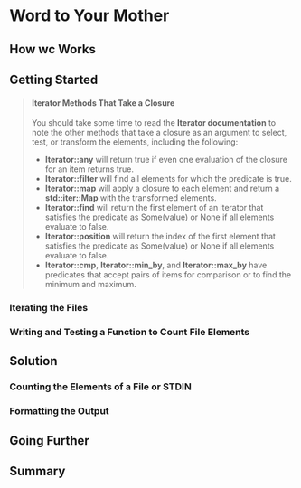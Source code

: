 # Word to Your Mother

## How wc Works

## Getting Started

> #### Iterator Methods That Take a Closure
> 
> You should take some time to read the **Iterator documentation** to note the other methods that take a closure as an argument to select, test, or transform the elements, including the following:
> 
> - **Iterator::any** will return true if even one evaluation of the closure for an item returns true.
> - **Iterator::filter** will find all elements for which the predicate is true.
> - **Iterator::map** will apply a closure to each element and return a **std::iter::Map** with the transformed elements.
> - **Iterator::find** will return the first element of an iterator that satisfies the predicate as Some(value) or None if all elements evaluate to false.
> - **Iterator::position** will return the index of the first element that satisfies the predicate as Some(value) or None if all elements evaluate to false.
> - **Iterator::cmp**, **Iterator::min_by**, and **Iterator::max_by** have predicates that accept pairs of items for comparison or to find the minimum and maximum.


### Iterating the Files

### Writing and Testing a Function to Count File Elements


## Solution

### Counting the Elements of a File or STDIN

### Formatting the Output

## Going Further

## Summary

